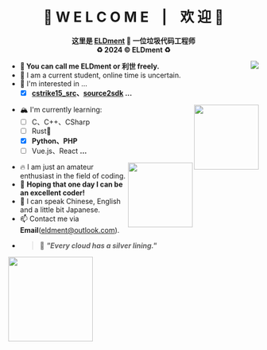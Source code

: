 <div align="center">
  <h1>🎉 W E L C O M E &nbsp&nbsp | &nbsp&nbsp 欢 迎 🎉</h1>
  <p><b>
    这里是 <a href = "https://github.com/ELDment">ELDment</a> 🎃 一位垃圾代码工程师<br>
    ♻️ 2024 ©️ ELDment ♻️
  </b></p>
</div>

<img align="right" src="https://count.getloli.com/get/@ELDment?theme=rule34" />

- **🌮 You can call me ELDment or 利世 freely.**
- 🔭 I am a current student, online time is uncertain.
- 👀 I'm interested in ...
  - [x] **[cstrike15_src](https://github.com/perilouswithadollarsign/cstrike15_src)、[source2sdk](https://github.com/neverlosecc/source2sdk) ...**

<picture>
  <source media="(prefers-color-scheme: dark)" srcset="https://github-readme-stats.vercel.app/api?username=ELDment&hide_title=true&locale=en&theme=dark">
  <source media="(prefers-color-scheme: light)" srcset="https://github-readme-stats.vercel.app/api?username=ELDment&hide_title=true&locale=en&theme=vue">
  <img align="right" height="130px" src="">
</picture>

- 🏔️ I'm currently learning:
  - [ ] C、C++、CSharp
  - [ ] Rust💪
  - [x] **Python、PHP**
  - [ ] Vue.js、React **...**

<picture>
  <source media="(prefers-color-scheme: dark)" srcset="https://github-readme-stats.vercel.app/api/top-langs/?username=ELDment&layout=compact&hide_title=false&locale=cn&theme=dark">
  <source media="(prefers-color-scheme: light)" srcset="https://github-readme-stats.vercel.app/api/top-langs/?username=ELDment&layout=compact&hide_title=false&locale=cn&theme=vue">
  <img align="right" height="130px" src="">
</picture>

- 🔥 I am just an amateur enthusiast in the field of coding.
- 🍰 **Hoping that one day I can be an excellent coder!**
- 💬 I can speak Chinese, English and a little bit Japanese.
- 📫 Contact me via **Email**(eldment@outlook.com).
- > 🏹 ***"Every cloud has a silver lining."***

<picture>
  <source media="(prefers-color-scheme: dark)" srcset="https://raw.githubusercontent.com/ELDment/ELDment/main/dist/github-snake-dark.svg">
  <source media="(prefers-color-scheme: light)" srcset="https://raw.githubusercontent.com/ELDment/ELDment/main/dist/github-snake.svg">
  <img align="" height="170px" src="">
</picture>
